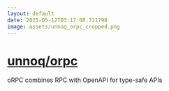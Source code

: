 ```yaml
---
layout: default
date: 2025-05-12T03:17:08.711798
image: assets/unnoq_orpc_cropped.png
---
```


# [unnoq/orpc](https://github.com/unnoq/orpc)

oRPC combines RPC with OpenAPI for type-safe APIs
